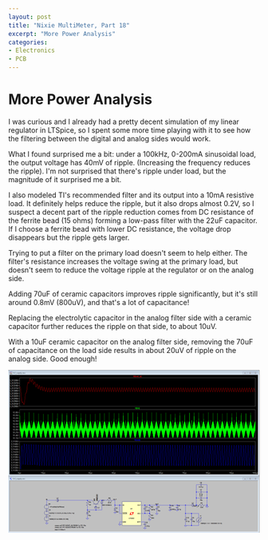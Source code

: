 ```yaml
---
layout: post
title: "Nixie MultiMeter, Part 18"
excerpt: "More Power Analysis"
categories:
- Electronics
- PCB
---
```


# More Power Analysis

I was curious and I already had a pretty decent simulation of my linear regulator in LTSpice, so I spent some more time playing with it to see how the filtering between the digital and analog sides would work.

What I found surprised me a bit: under a 100kHz, 0-200mA sinusoidal load, the output voltage has 40mV of ripple. (Increasing the frequency reduces the ripple). I'm not surprised that there's ripple under load, but the magnitude of it surprised me a bit.

I also modeled TI's recommended filter and its output into a 10mA resistive load. It definitely helps reduce the ripple, but it also drops almost 0.2V, so I suspect a decent part of the ripple reduction comes from DC resistance of the ferrite bead (15 ohms) forming a low-pass filter with the 22uF capacitor. If I choose a ferrite bead with lower DC resistance, the voltage drop disappears but the ripple gets larger.

Trying to put a filter on the primary load doesn't seem to help either. The filter's resistance increases the voltage swing at the primary load, but doesn't seem to reduce the voltage ripple at the regulator or on the analog side.

Adding 70uF of ceramic capacitors improves ripple significantly, but it's still around 0.8mV (800uV), and that's a lot of capacitance!

Replacing the electrolytic capacitor in the analog filter side with a ceramic capacitor further reduces the ripple on that side, to about 10uV.

With a 10uF ceramic capacitor on the analog filter side, removing the 70uF of capacitance on the load side results in about 20uV of ripple on the analog side. Good enough!

[![LT3062 final design](/media/2019/03/12/final_supply_thumb.png)](/media/2019/03/12/final_supply.png)
